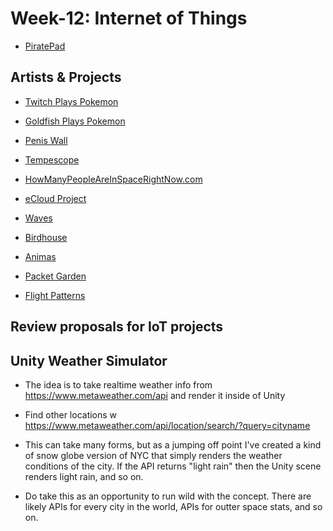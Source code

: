 # Week-12: Internet of Things
+ [PiratePad](http://piratepad.net/ep/pad/view/ro.OKQ-t5d2LLk/latest)

## Artists & Projects

+ [Twitch Plays Pokemon](https://en.wikipedia.org/wiki/Twitch_Plays_Pok%C3%A9mon)
+ [Goldfish Plays Pokemon](https://www.youtube.com/watch?v=OlSbF2eeohU)
+ [Penis Wall](http://peiqi.su/art/portfolio-penis-wall.html)
+ [Tempescope](https://www.tempescope.com/)
+ [HowManyPeopleAreInSpaceRightNow.com](https://www.howmanypeopleareinspacerightnow.com/)

+ [eCloud Project](http://www.ecloudproject.com)
+ [Waves](https://vimeo.com/20500963)
+ [Birdhouse](https://www.kickstarter.com/projects/1768080598/birdhouse-an-internet-of-things-work-of-art)
+ [Animas](https://brianhouse.net/works/animas/)
+ [Packet Garden](https://julianoliver.com/output/packet-garden)
+ [Flight Patterns](https://vimeo.com/5368967)

## Review proposals for IoT projects

## Unity Weather Simulator

+ The idea is to take realtime weather info from https://www.metaweather.com/api and render it inside of Unity

+ Find other locations w https://www.metaweather.com/api/location/search/?query=cityname

+ This can take many forms, but as a jumping off point I've created a kind of snow globe version of NYC that simply renders the weather conditions of the city. If the API returns "light rain" then the Unity scene renders light rain, and so on.
+ Do take this as an opportunity to run wild with the concept. There are likely APIs for every city in the world, APIs for outter space stats, and so on.
